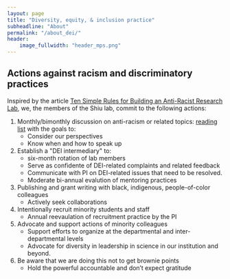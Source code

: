 ```yaml
---
layout: page
title: "Diversity, equity, & inclusion practice"
subheadline: "About"
permalink: "/about_dei/"
header:
    image_fullwidth: "header_mps.png"
---
```


## Actions against racism and discriminatory practices

Inspired by the article [Ten Simple Rules for Building an Anti-Racist Research Lab](https://ecoevorxiv.org/4a9p8/?utm_source=Nature+Briefing&utm_campaign=72689b2f3c-briefing-dy-20200619&utm_medium=email&utm_term=0_c9dfd39373-72689b2f3c-44323345), we, the members of the Shiu lab, commit to the following actions: 

1. Monthly/bimonthly discussion on anti-racism or related topics: [reading list](https://docs.google.com/spreadsheets/d/16F8oSwMwGKZz8eWC7oW-f87WXHGIWjAZQASHiCPjK74/edit#gid=0) with the goals to:
   * Consider our perspectives
   * Know when and how to speak up
2. Establish a "DEI intermediary" to:
   * six-month rotation of lab members
   * Serve as confidente of DEI-related complaints and related feedback
   * Communicate with PI on DEI-related issues that need to be resolved.
   * Moderate bi-annual evalution of mentoring practices
3. Publishing and grant writing with black, indigenous, people-of-color colleagues
   * Actively seek collaborations
4. Intentionally recruit minority students and staff
   * Annual reevaulation of recruitment practice by the PI
5. Advocate and support actions of minority colleagues
   * Support efforts to organize at the departmental and inter-departmental levels
   * Advocate for diversity in leadership in science in our institution and beyond.
6. Be aware that we are doing this not to get brownie points
   * Hold the powerful accountable and don’t expect gratitude
